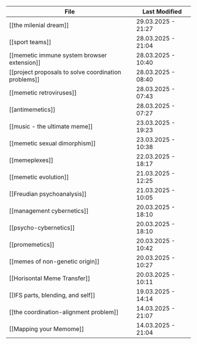 <!-- QueryToSerialize: TABLE dateformat(file.mtime, "dd.MM.yyyy - HH:mm") AS "Last Modified" FROM "source/content" WHERE file.size = 0 SORT file.mtime DESC -->
<!-- SerializedQuery: TABLE dateformat(file.mtime, "dd.MM.yyyy - HH:mm") AS "Last Modified" FROM "source/content" WHERE file.size = 0 SORT file.mtime DESC -->

| File                                                                                                                     | Last Modified      |
| ------------------------------------------------------------------------------------------------------------------------ | ------------------ |
| [[the milenial dream]]                                                             | 29.03.2025 - 21:27 |
| [[sport teams]]                                                                           | 28.03.2025 - 21:04 |
| [[memetic immune system browser extension]]                   | 28.03.2025 - 10:40 |
| [[project proposals to solve coordination problems]] | 28.03.2025 - 08:40 |
| [[memetic retroviruses]]                                                         | 28.03.2025 - 07:43 |
| [[antimemetics]]                                                                         | 28.03.2025 - 07:27 |
| [[music - the ultimate meme]]                                               | 23.03.2025 - 19:23 |
| [[memetic sexual dimorphism]]                                               | 23.03.2025 - 10:38 |
| [[memeplexes]]                                                                             | 22.03.2025 - 18:17 |
| [[memetic evolution]]                                                               | 21.03.2025 - 12:25 |
| [[Freudian psychoanalysis]]                                                   | 21.03.2025 - 10:05 |
| [[management cybernetics]]                                                     | 20.03.2025 - 18:10 |
| [[psycho-cybernetics]]                                                             | 20.03.2025 - 18:10 |
| [[promemetics]]                                                                           | 20.03.2025 - 10:42 |
| [[memes of non-genetic origin]]                                           | 20.03.2025 - 10:27 |
| [[Horisontal Meme Transfer]]                                                 | 20.03.2025 - 10:11 |
| [[IFS parts, blending, and self]]                                       | 19.03.2025 - 14:14 |
| [[the coordination-alignment problem]]                             | 14.03.2025 - 21:07 |
| [[Mapping your Memome]]                                                           | 14.03.2025 - 21:04 |
<!-- SerializedQuery END -->
